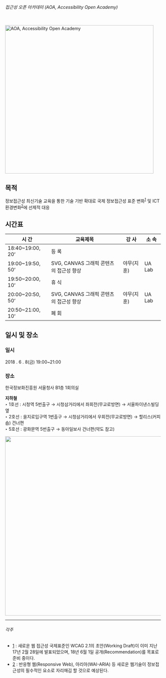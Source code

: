 ###### 접근성 오픈 아카데미 (AOA, Accessibility Open Academy)

<br>

<img src="ASSETS/AOA_logo.svg" alt="AOA, Accessibility Open Academy" width="480">

<br>

## 목적

정보접근성 최신기술 교육을 통한 기술 기반 확대로 국제 정보접근성 표준 변화<sup>[1](#각주)</sup> 및 ICT 환경변화<sup>[2](#각주)</sup>에 선제적 대응


## 시간표

시 간 | 교육제목 | 강 사 | 소 속
---|---|---|---|
18:40~19:00, 20‘ | 등 록
19:00~19:50, 50‘ | SVG, CANVAS 그래픽 콘텐츠의 접근성 향상 | 야무(지훈) | UA Lab
19:50~20:00, 10‘ | 휴 식 |||
20:00~20:50, 50‘ | SVG, CANVAS 그래픽 콘텐츠의 접근성 향상 | 야무(지훈) | UA Lab
20:50~21:00, 10‘ | 폐 회


## 일시 및 장소

### 일시
2018 . 6 . 8(금) 19:00~21:00

### 장소
한국정보화진흥원 서울청사 B1층 1회의실

**지하철**<br>
‣ 1호선 : 시청역 5번출구 → 시청삼거리에서 좌회전(무교로방면) → 서울파이낸스빌딩 옆<br>
‣ 2호선 : 을지로입구역 1번출구 → 시청삼거리에서 우회전(무교로방면) → 할리스(커피숍) 건너편<br>
‣ 5호선 : 광화문역 5번출구 → 동아일보사 건너편(약도 참고)<br>

<img src="./ASSETS/map.jpg" width="580">

---

###### 각주

- [1](#목적) : 새로운 웹 접근성 국제표준인 WCAG 2.1의 초안(Working Draft)이 이미 지난 17년 2월 28일에 발표되었으며, 18년 6월 1일 공개(Recommendation)를 목표로 준비 중이다.
- [2](#목적) : 반응형 웹(Responsive Web), 아리아(WAI-ARIA) 등 새로운 웹기술이 정보접근성의 필수적인 요소로 자리매김 할 것으로 예상된다.
